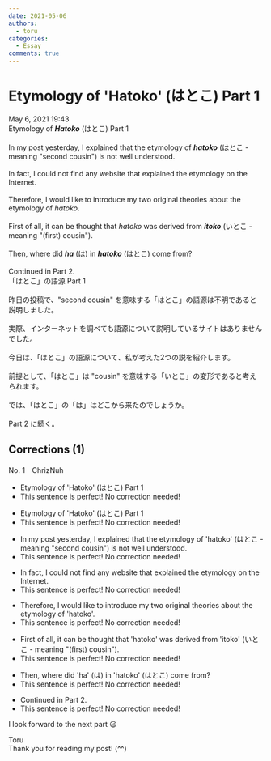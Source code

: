 ```yaml
---
date: 2021-05-06
authors:
  - toru
categories:
  - Essay
comments: true
---
```


# Etymology of 'Hatoko' (はとこ) Part 1
<div class="date">May 6, 2021 19:43</div>
<div id="post"><div id="body_show_ori">
Etymology of <strong><em>Hatoko</em></strong> (はとこ) Part 1<br/><br/>In my post yesterday, I explained that the etymology of <strong><em>hatoko</em></strong> (はとこ - meaning "second cousin") is not well understood.<br/><br/>In fact, I could not find any website that explained the etymology on the Internet.<br/><br/>Therefore, I would like to introduce my two original theories about the etymology of <em>hatoko</em>.<br/><br/>First of all, it can be thought that <em>hatoko</em> was derived from <strong><em>itoko</em></strong> (いとこ - meaning "(first) cousin").<br/><br/>Then, where did <strong><em>ha</em></strong> (は) in <strong><em>hatoko</em></strong> (はとこ) come from?<br/><br/>Continued in Part 2.
</div></div>

<!-- more -->

<div id="post_ja"><div id="body_show_mo">
「はとこ」の語源 Part 1<br/><br/>昨日の投稿で、"second cousin" を意味する「はとこ」の語源は不明であると説明しました。<br/><br/>実際、インターネットを調べても語源について説明しているサイトはありませんでした。<br/><br/>今日は、「はとこ」の語源について、私が考えた2つの説を紹介します。<br/><br/>前提として、「はとこ」は "cousin" を意味する「いとこ」の変形であると考えられます。<br/><br/>では、「はとこ」の「は」はどこから来たのでしょうか。<br/><br/>Part 2 に続く。
</div></div>

## Corrections (1)
<div id="block"><div class="first_name"> No. 1　<span class="just_name">ChrizNuh</span></div><div id="block2">
<ul class="correction_field">
<li class="incorrect">Etymology of 'Hatoko' (はとこ) Part 1</li>
<li class="corrected perfect">This sentence is perfect! No correction needed!</li>
</ul>
<ul class="correction_field">
<li class="incorrect">Etymology of 'Hatoko' (はとこ) Part 1</li>
<li class="corrected perfect">This sentence is perfect! No correction needed!</li>
</ul>
<ul class="correction_field">
<li class="incorrect">In my post yesterday, I explained that the etymology of 'hatoko' (はとこ - meaning "second cousin") is not well understood.</li>
<li class="corrected perfect">This sentence is perfect! No correction needed!</li>
</ul>
<ul class="correction_field">
<li class="incorrect">In fact, I could not find any website that explained the etymology on the Internet.</li>
<li class="corrected perfect">This sentence is perfect! No correction needed!</li>
</ul>
<ul class="correction_field">
<li class="incorrect">Therefore, I would like to introduce my two original theories about the etymology of 'hatoko'.</li>
<li class="corrected perfect">This sentence is perfect! No correction needed!</li>
</ul>
<ul class="correction_field">
<li class="incorrect">First of all, it can be thought that 'hatoko' was derived from 'itoko' (いとこ - meaning "(first) cousin").</li>
<li class="corrected perfect">This sentence is perfect! No correction needed!</li>
</ul>
<ul class="correction_field">
<li class="incorrect">Then, where did 'ha' (は) in 'hatoko' (はとこ) come from?</li>
<li class="corrected perfect">This sentence is perfect! No correction needed!</li>
</ul>
<ul class="correction_field">
<li class="incorrect">Continued in Part 2.</li>
<li class="corrected perfect">This sentence is perfect! No correction needed!</li>
</ul>
<p class="comment_small">
 I look forward to the next part 😃
</p>

</div><div class="name"><span class="just_name">Toru</span><br>
Thank you for reading my post! (^^)
</div>
</div>

